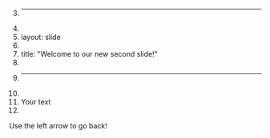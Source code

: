 3.	---
4.	
5.	layout: slide
6.	
7.	title: "Welcome to our new second slide!"
8.	
9.	---
10.	
11.	Your text
12.	
Use the left arrow to go back!
